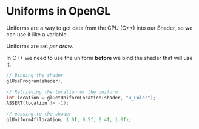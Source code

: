 # Uniforms in OpenGL

Uniforms are a way to get data from the CPU (C++) into our Shader, so we can use it like a variable.

Uniforms are set *per draw*.

In C++ we need to use the uniform **before** we bind the shader that will use it.

```cpp
// Binding the shader
glUseProgram(shader);

// Retrieving the location of the uniform
int location = glGetUniformLocation(shader, "u_Color");
ASSERT(location != -1);

// passing to the shader
glUniform4f(location, 1.0f, 0.5f, 0.4f, 1.0f);
```